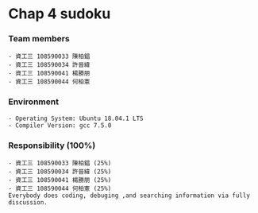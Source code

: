 # Chap 4 sudoku

### Team members
    - 資工三 108590033 陳柏錩
    - 資工三 108590034 許晉緯
    - 資工三 108590041 楊勝朋
    - 資工三 108590044 何柏憲

### Environment
    - Operating System: Ubuntu 18.04.1 LTS
    - Compiler Version: gcc 7.5.0

### Responsibility (100%)
    - 資工三 108590033 陳柏錩 (25%)
    - 資工三 108590034 許晉緯 (25%)
    - 資工三 108590041 楊勝朋 (25%)
    - 資工三 108590044 何柏憲 (25%)
    Everybody does coding, debuging ,and searching information via fully discussion.
